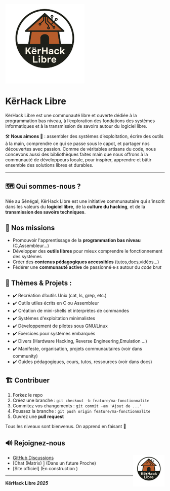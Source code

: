 
<img src="khl1.png" width="250"  height="" alt="khlogo"  align="center"/>

# KërHack Libre

KërHack Libre est une communauté libre et ouverte dédiée à la programmation bas niveau, à l’exploration des fondations des systèmes informatiques et à la transmission de savoirs autour du logiciel libre.

🛠️ **Nous aimons 💟** : assembler des systèmes d’exploitation, écrire des outils à la main, comprendre ce qui se passe sous le capot, et partager nos découvertes avec passion.
Comme de véritables artisans du code, nous concevons aussi des bibliothèques faites main que nous offrons à la communauté de développeurs locale, pour inspirer, apprendre et bâtir ensemble des solutions libres et durables.

---

## 🗺️ Qui sommes-nous ?

Née au Sénégal, KërHack Libre est une initiative communautaire qui s'inscrit dans les valeurs du **logiciel libre**, de la **culture du hacking**, et de la **transmission des savoirs techniques**.

## 🚀 Nos missions

- Promouvoir l'apprentissage de la **programmation bas niveau** (C,Assembleur…)
- Développer des **outils libres** pour mieux comprendre le fonctionnement des systèmes
- Créer des **contenus pédagogiques accessibles** (tutos,docs,vidéos…)
- Fédérer une **communauté active** de passionné·e·s autour du *code brut*

## 📂 Thèmes & Projets   :  
 - ✔️ Recréation d’outils Unix  (cat, ls, grep, etc.)     
 - ✔️ Outils utiles écrits en C ou Assembleur
 - ✔️ Création de mini-shells et interprètes de commandes
 - ✔️ Systèmes d'exploitation minimalistes
 - ✔️ Développement de pilotes sous GNU/Linux
 - ✔️ Exercices pour systèmes embarqués
 - ✔️ Divers (Hardware Hacking, Reverse Engineering,Emulation ...) 
 - ✔️ Manifeste, organisation, projets communautaires  (voir dans community) 
 - ✔️ Guides pédagogiques, cours, tutos, ressources  (voir dans  docs)

## 🏗️ Contribuer

1. Forkez le repo
2. Créez une branche : `git checkout -b feature/ma-fonctionnalite`
3. Commitez vos changements : `git commit -am 'Ajout de ...'`
4. Poussez la branche : `git push origin feature/ma-fonctionnalite`
5. Ouvrez une **pull request**

Tous les niveaux sont bienvenus. On apprend en faisant 💪

## 🔊 Rejoignez-nous

<img src="khl1.png" width="100"  height="" alt="khlogo"  align="right"/>

- [GitHub Discussions](https://github.com/KerHackLibre/community/discussions)
- [Chat (Matrix) ]  (Dans un future Proche) 
- [Site officiel]   (En construction )

----
**KërHack Libre  _2025_** 
